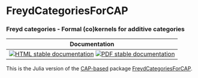 <!-- BEGIN HEADER -->
# FreydCategoriesForCAP

### Freyd categories - Formal (co)kernels for additive categories

| Documentation |
| ------------- |
| [![HTML stable documentation][html-img]][html-url] [![PDF stable documentation][pdf-img]][pdf-url] |

<!-- END HEADER -->

This is the Julia version of the [CAP-based][CAP_project] package [FreydCategoriesForCAP][FreydCategoriesForCAP].

[CAP_project]: https://homalg-project.github.io/docs/CAP_project-based/
[FreydCategoriesForCAP]: https://homalg-project.github.io/pkg/FreydCategoriesForCAP

<!-- BEGIN FOOTER -->
[html-img]: https://img.shields.io/badge/🔗%20HTML-stable-blue.svg
[html-url]: https://homalg-project.github.io/CAP_project/FreydCategoriesForCAP/doc/chap0_mj.html

[pdf-img]: https://img.shields.io/badge/🔗%20PDF-stable-blue.svg
[pdf-url]: https://homalg-project.github.io/CAP_project/FreydCategoriesForCAP/download_pdf.html
<!-- END FOOTER -->

